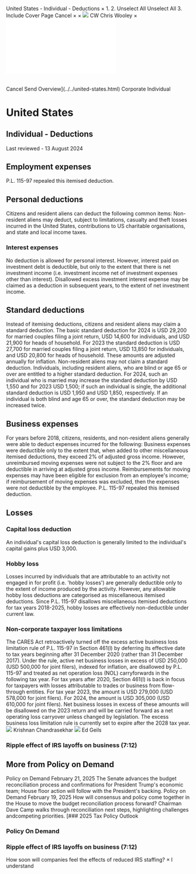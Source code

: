 United States - Individual - Deductions
×
1.
2.
Unselect All
Unselect All
3.
Include Cover Page
Cancel
×
×
![](../../-/media/world-wide-tax-summaries/attachments/global---chris-wooley.ashx%3Frev=ac5e5f3223b34096b1afc2a6009c7320&revision=ac5e5f32-23b3-4096-b1af-c2a6009c7320&hash=859B7ADC84DC2CBEC9760E9E6EE7DE6D0A8BFCDF)
CW
Chris Wooley
×
![](deductions.html)
######
Cancel
Send
Overview](../../united-states.html)
Corporate
Individual
# United States
## Individual - Deductions
Last reviewed - 13 August 2024
## Employment expenses
P.L. 115-97 repealed this itemised deduction.
## Personal deductions
Citizens and resident aliens can deduct the following common items:
Non-resident aliens may deduct, subject to limitations, casualty and theft losses incurred in the United States, contributions to US charitable organisations, and state and local income taxes.
### Interest expenses
No deduction is allowed for personal interest. However, interest paid on investment debt is deductible, but only to the extent that there is net investment income (i.e. investment income net of investment expenses other than interest). Disallowed excess investment interest expense may be claimed as a deduction in subsequent years, to the extent of net investment income.
## Standard deductions
Instead of itemising deductions, citizens and resident aliens may claim a standard deduction. The basic standard deduction for 2024 is USD 29,200 for married couples filing a joint return, USD 14,600 for individuals, and USD 21,900 for heads of household. For 2023 the standard deduction is USD 27,700 for married couples filing a joint return, USD 13,850 for individuals, and USD 20,800 for heads of household. These amounts are adjusted annually for inflation. Non-resident aliens may not claim a standard deduction.
Individuals, including resident aliens, who are blind or age 65 or over are entitled to a higher standard deduction. For 2024, such an individual who is married may increase the standard deduction by USD 1,550 and for 2023 USD 1,500; if such an individual is single, the additional standard deduction is USD 1,950 and USD 1,850, respectively. If an individual is both blind and age 65 or over, the standard deduction may be increased twice.
## Business expenses
For years before 2018, citizens, residents, and non-resident aliens generally were able to deduct expenses incurred for the following:
Business expenses were deductible only to the extent that, when added to other miscellaneous itemised deductions, they exceed 2% of adjusted gross income. However, unreimbursed moving expenses were not subject to the 2% floor and are deductible in arriving at adjusted gross income. Reimbursements for moving expenses may have been eligible for exclusion from an employee's income; if reimbursement of moving expenses was excluded, then the expenses were not deductible by the employee.
P.L. 115-97 repealed this itemised deduction.
## Losses
### Capital loss deduction
An individual's capital loss deduction is generally limited to the individual's capital gains plus USD 3,000.
### Hobby loss
Losses incurred by individuals that are attributable to an activity not engaged in for profit (i.e. 'hobby losses') are generally deductible only to the extent of income produced by the activity. However, any allowable hobby loss deductions are categorised as miscellaneous itemised deductions. Since P.L. 115-97 disallows miscellaneous itemised deductions for tax years 2018-2025, hobby losses are effectively non-deductible under current law.
### Non-corporate taxpayer loss limitations
The CARES Act retroactively turned off the excess active business loss limitation rule of P.L. 115-97 in Section 461(l) by deferring its effective date to tax years beginning after 31 December 2020 (rather than 31 December 2017). Under the rule, active net business losses in excess of USD 250,000 (USD 500,000 for joint filers), indexed for inflation, are disallowed by P.L. 115-97 and treated as net operation loss (NOL) carryforwards in the following tax year.
For tax years after 2020, Section 461(l) is back in focus for taxpayers with losses attributable to trades or business from flow-through entities. For tax year 2023, the amount is USD 279,000 (USD 578,000 for joint filers). For 2024, the amount is USD 305,000 (USD 610,000 for joint filers). Net business losses in excess of these amounts will be disallowed on the 2023 return and will be carried forward as a net operating loss carryover unless changed by legislation. The excess business loss limitation rule is currently set to expire after the 2028 tax year.
![](../../-/media/world-wide-tax-summaries/unitedstateskrishnan-chandrasekharkrishnanchandrasekharjpg20240802104829750.ashx%3Frev=a9dac49f714c46709a8fbeab0e31111e&revision=a9dac49f-714c-4670-9a8f-beab0e31111e&hash=E9E41986716B634E89A72EFFED5914AF0FD705DC)
Krishnan Chandrasekhar
![](../../-/media/world-wide-tax-summaries/unitedstatesedwin-p-geilsunited-states--ed-geils2jpg20230919113633954.ashx%3Frev=ac1ef7663fde46d9b10e684fff26ea9c&revision=ac1ef766-3fde-46d9-b10e-684fff26ea9c&hash=4049A959BC0D9853C91C4D146A51C7BE6E4C9FC6)
Ed Geils
### Ripple effect of IRS layoffs on business (7:12)
## More from Policy on Demand
Policy on Demand
February 21, 2025
The Senate advances the budget reconciliation process and confirmations for President Trump's economic team; House floor action will follow with the President's backing.
Policy on Demand
February 19, 2025
How will consensus and policy come together in the House to move the budget reconciliation process forward? Chairman Dave Camp walks through reconciliation next steps, highlighting challenges andcompeting priorities.
[### 2025 Tax Policy Outlook
### Policy On Demand
### Ripple effect of IRS layoffs on business (7:12)
How soon will companies feel the effects of reduced IRS staffing?
×
I understand